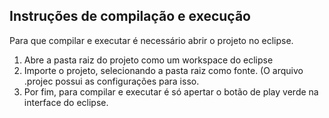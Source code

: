 ## Instruções de compilação e execução

Para que compilar e executar é necessário abrir o projeto no eclipse.
1. Abre a pasta raiz do projeto como um workspace do eclipse
2. Importe o projeto, selecionando a pasta raiz como fonte. (O arquivo .projec possui as configurações para isso.
3. Por fim, para compilar e executar é só apertar o botão de play verde na interface do eclipse.
